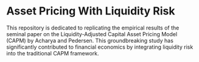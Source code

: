 # Asset Pricing With Liquidity Risk
This repository is dedicated to replicating the empirical results of the seminal paper on the Liquidity-Adjusted Capital Asset Pricing Model (CAPM) by Acharya and Pedersen. This groundbreaking study has significantly contributed to financial economics by integrating liquidity risk into the traditional CAPM framework.
